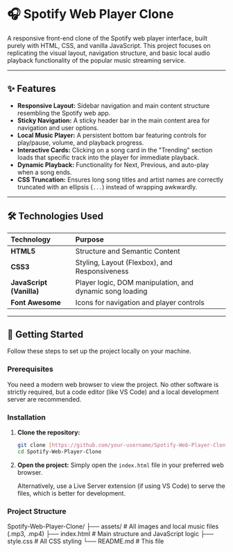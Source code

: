 # 🎧 Spotify Web Player Clone
A responsive front-end clone of the Spotify web player interface, built purely with HTML, CSS, and vanilla JavaScript. This project focuses on replicating the visual layout, navigation structure, and basic local audio playback functionality of the popular music streaming service.

***

## ✨ Features

* **Responsive Layout:** Sidebar navigation and main content structure resembling the Spotify web app.
* **Sticky Navigation:** A sticky header bar in the main content area for navigation and user options.
* **Local Music Player:** A persistent bottom bar featuring controls for play/pause, volume, and playback progress.
* **Interactive Cards:** Clicking on a song card in the "Trending" section loads that specific track into the player for immediate playback.
* **Dynamic Playback:** Functionality for Next, Previous, and auto-play when a song ends.
* **CSS Truncation:** Ensures long song titles and artist names are correctly truncated with an ellipsis (`...`) instead of wrapping awkwardly.

***

## 🛠️ Technologies Used

| Technology | Purpose |
| :--- | :--- |
| **HTML5** | Structure and Semantic Content |
| **CSS3** | Styling, Layout (Flexbox), and Responsiveness |
| **JavaScript (Vanilla)** | Player logic, DOM manipulation, and dynamic song loading |
| **Font Awesome** | Icons for navigation and player controls |

***

## 🚀 Getting Started

Follow these steps to set up the project locally on your machine.

### Prerequisites

You need a modern web browser to view the project. No other software is strictly required, but a code editor (like VS Code) and a local development server are recommended.

### Installation

1.  **Clone the repository:**
    ```bash
    git clone [https://github.com/your-username/Spotify-Web-Player-Clone.git](https://github.com/your-username/Spotify-Web-Player-Clone.git)
    cd Spotify-Web-Player-Clone
    ```

2.  **Open the project:**
    Simply open the `index.html` file in your preferred web browser.

    Alternatively, use a Live Server extension (if using VS Code) to serve the files, which is better for development.

### Project Structure
Spotify-Web-Player-Clone/
├── assets/                  # All images and local music files (.mp3, .mp4)
├── index.html               # Main structure and JavaScript logic
├── style.css                # All CSS styling
└── README.md                # This file